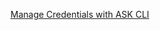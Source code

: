 [Manage Credentials with ASK CLI](https://developer.amazon.com/en-US/docs/alexa/smapi/manage-credentials-with-ask-cli.html)
